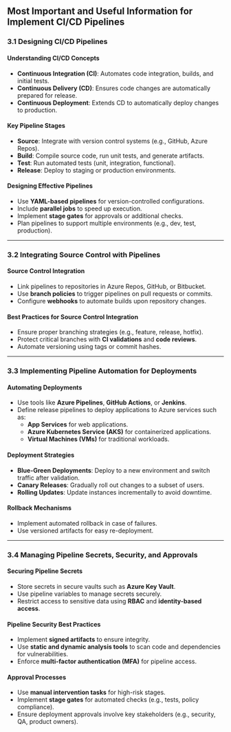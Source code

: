 ## Most Important and Useful Information for **Implement CI/CD Pipelines**

### **3.1 Designing CI/CD Pipelines**

#### **Understanding CI/CD Concepts**
- **Continuous Integration (CI)**: Automates code integration, builds, and initial tests.
- **Continuous Delivery (CD)**: Ensures code changes are automatically prepared for release.
- **Continuous Deployment**: Extends CD to automatically deploy changes to production.

#### **Key Pipeline Stages**
- **Source**: Integrate with version control systems (e.g., GitHub, Azure Repos).
- **Build**: Compile source code, run unit tests, and generate artifacts.
- **Test**: Run automated tests (unit, integration, functional).
- **Release**: Deploy to staging or production environments.

#### **Designing Effective Pipelines**
- Use **YAML-based pipelines** for version-controlled configurations.
- Include **parallel jobs** to speed up execution.
- Implement **stage gates** for approvals or additional checks.
- Plan pipelines to support multiple environments (e.g., dev, test, production).

---

### **3.2 Integrating Source Control with Pipelines**

#### **Source Control Integration**
- Link pipelines to repositories in Azure Repos, GitHub, or Bitbucket.
- Use **branch policies** to trigger pipelines on pull requests or commits.
- Configure **webhooks** to automate builds upon repository changes.

#### **Best Practices for Source Control Integration**
- Ensure proper branching strategies (e.g., feature, release, hotfix).
- Protect critical branches with **CI validations** and **code reviews**.
- Automate versioning using tags or commit hashes.

---

### **3.3 Implementing Pipeline Automation for Deployments**

#### **Automating Deployments**
- Use tools like **Azure Pipelines**, **GitHub Actions**, or **Jenkins**.
- Define release pipelines to deploy applications to Azure services such as:
  - **App Services** for web applications.
  - **Azure Kubernetes Service (AKS)** for containerized applications.
  - **Virtual Machines (VMs)** for traditional workloads.

#### **Deployment Strategies**
- **Blue-Green Deployments**: Deploy to a new environment and switch traffic after validation.
- **Canary Releases**: Gradually roll out changes to a subset of users.
- **Rolling Updates**: Update instances incrementally to avoid downtime.

#### **Rollback Mechanisms**
- Implement automated rollback in case of failures.
- Use versioned artifacts for easy re-deployment.

---

### **3.4 Managing Pipeline Secrets, Security, and Approvals**

#### **Securing Pipeline Secrets**
- Store secrets in secure vaults such as **Azure Key Vault**.
- Use pipeline variables to manage secrets securely.
- Restrict access to sensitive data using **RBAC** and **identity-based access**.

#### **Pipeline Security Best Practices**
- Implement **signed artifacts** to ensure integrity.
- Use **static and dynamic analysis tools** to scan code and dependencies for vulnerabilities.
- Enforce **multi-factor authentication (MFA)** for pipeline access.

#### **Approval Processes**
- Use **manual intervention tasks** for high-risk stages.
- Implement **stage gates** for automated checks (e.g., tests, policy compliance).
- Ensure deployment approvals involve key stakeholders (e.g., security, QA, product owners).

